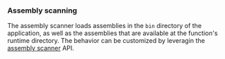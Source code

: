 ### Assembly scanning

The assembly scanner loads assemblies in the `bin` directory of the application, as well as the assemblies that are available at the function's runtime directory. The behavior can be customized by leveragin the [assembly scanner](/nservicebus/hosting/assembly-scanning.md) API. 
